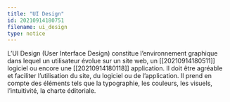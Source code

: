```yaml
---
title: "UI Design"
id: 20210914180751
filename: ui_design
type: notice
---
```


L’UI Design (User Interface Design) constitue l’environnement graphique dans lequel un utilisateur évolue sur un site web, un [[20210914180511]] logiciel ou encore une [[20210914180118]] application. 
Il doit être agréable et faciliter l’utilisation du site, du logiciel ou de l’application. Il prend en compte des éléments tels que la typographie, les couleurs, les visuels, l’intuitivité, la charte éditoriale.

